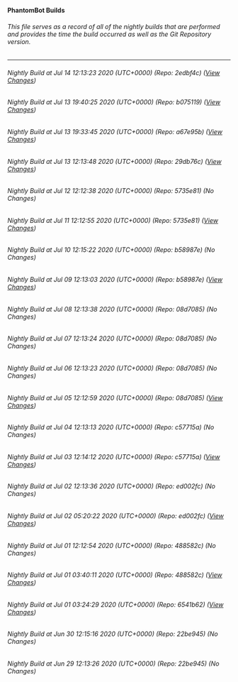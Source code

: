 **PhantomBot Builds**

###### This file serves as a record of all of the nightly builds that are performed and provides the time the build occurred as well as the Git Repository version.
-------------------------------------------------------------------------------------------------------------
###### Nightly Build at Jul 14 12:13:23 2020 (UTC+0000) (Repo: 2edbf4c) ([View Changes](https://github.com/PhantomBot/PhantomBot/compare/b075119...2edbf4c))
###### Nightly Build at Jul 13 19:40:25 2020 (UTC+0000) (Repo: b075119) ([View Changes](https://github.com/PhantomBot/PhantomBot/compare/a67e95b...b075119))
###### Nightly Build at Jul 13 19:33:45 2020 (UTC+0000) (Repo: a67e95b) ([View Changes](https://github.com/PhantomBot/PhantomBot/compare/29db76c...a67e95b))
###### Nightly Build at Jul 13 12:13:48 2020 (UTC+0000) (Repo: 29db76c) ([View Changes](https://github.com/PhantomBot/PhantomBot/compare/5735e81...29db76c))
###### Nightly Build at Jul 12 12:12:38 2020 (UTC+0000) (Repo: 5735e81) (No Changes)
###### Nightly Build at Jul 11 12:12:55 2020 (UTC+0000) (Repo: 5735e81) ([View Changes](https://github.com/PhantomBot/PhantomBot/compare/b58987e...5735e81))
###### Nightly Build at Jul 10 12:15:22 2020 (UTC+0000) (Repo: b58987e) (No Changes)
###### Nightly Build at Jul 09 12:13:03 2020 (UTC+0000) (Repo: b58987e) ([View Changes](https://github.com/PhantomBot/PhantomBot/compare/08d7085...b58987e))
###### Nightly Build at Jul 08 12:13:38 2020 (UTC+0000) (Repo: 08d7085) (No Changes)
###### Nightly Build at Jul 07 12:13:24 2020 (UTC+0000) (Repo: 08d7085) (No Changes)
###### Nightly Build at Jul 06 12:13:23 2020 (UTC+0000) (Repo: 08d7085) (No Changes)
###### Nightly Build at Jul 05 12:12:59 2020 (UTC+0000) (Repo: 08d7085) ([View Changes](https://github.com/PhantomBot/PhantomBot/compare/c57715a...08d7085))
###### Nightly Build at Jul 04 12:13:13 2020 (UTC+0000) (Repo: c57715a) (No Changes)
###### Nightly Build at Jul 03 12:14:12 2020 (UTC+0000) (Repo: c57715a) ([View Changes](https://github.com/PhantomBot/PhantomBot/compare/ed002fc...c57715a))
###### Nightly Build at Jul 02 12:13:36 2020 (UTC+0000) (Repo: ed002fc) (No Changes)
###### Nightly Build at Jul 02 05:20:22 2020 (UTC+0000) (Repo: ed002fc) ([View Changes](https://github.com/PhantomBot/PhantomBot/compare/488582c...ed002fc))
###### Nightly Build at Jul 01 12:12:54 2020 (UTC+0000) (Repo: 488582c) (No Changes)
###### Nightly Build at Jul 01 03:40:11 2020 (UTC+0000) (Repo: 488582c) ([View Changes](https://github.com/PhantomBot/PhantomBot/compare/6541b62...488582c))
###### Nightly Build at Jul 01 03:24:29 2020 (UTC+0000) (Repo: 6541b62) ([View Changes](https://github.com/PhantomBot/PhantomBot/compare/22be945...6541b62))
###### Nightly Build at Jun 30 12:15:16 2020 (UTC+0000) (Repo: 22be945) (No Changes)
###### Nightly Build at Jun 29 12:13:26 2020 (UTC+0000) (Repo: 22be945) (No Changes)
